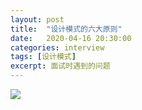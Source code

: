 ```yaml
---
layout: post
title:  "设计模式的六大原则"
date:   2020-04-16 20:30:00
categories: interview
tags: [设计模式]
excerpt: 面试时遇到的问题
---
```





![](https://tva1.sinaimg.cn/large/007S8ZIlly1ge1m4wjgsfj31bn0brgng.jpg)

